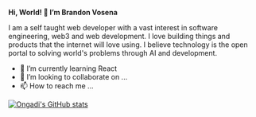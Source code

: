 **Hi, World! 👋 I’m Brandon Vosena**

I am a self taught web developer with a vast interest in software engineering, web3 and web development.
I love building things and products that the internet will love using.
I believe technology is the open portal to solving world's problems through AI and development.

- 🌱 I’m currently learning React
- 💞️ I’m looking to collaborate on ...
- 📫 How to reach me ...

[![Ongadi's GitHub stats](https://github-readme-stats.vercel.app/api?username=ongadi)](https://github.com/ongadi/)
<!---
Ongadi/Ongadi is a ✨ special ✨ repository because its `README.md` (this file) appears on your GitHub profile.
You can click the Preview link to take a look at your changes.
--->
